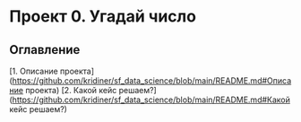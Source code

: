 # Проект 0. Угадай число

## Оглавление
[1. Описание проекта](https://github.com/kridiner/sf_data_science/blob/main/README.md#Описание проекта)
[2. Какой кейс решаем?](https://github.com/kridiner/sf_data_science/blob/main/README.md#Какой кейс решаем?)